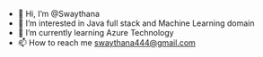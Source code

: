 - 👋 Hi, I’m @Swaythana
- 👀 I’m interested in Java full stack and Machine Learning domain
- 🌱 I’m currently learning Azure Technology
- 📫 How to reach me swaythana444@gmail.com

<!---
Swaythana/Swaythana is a ✨ special ✨ repository because its `README.md` (this file) appears on your GitHub profile.
You can click the Preview link to take a look at your changes.
--->

